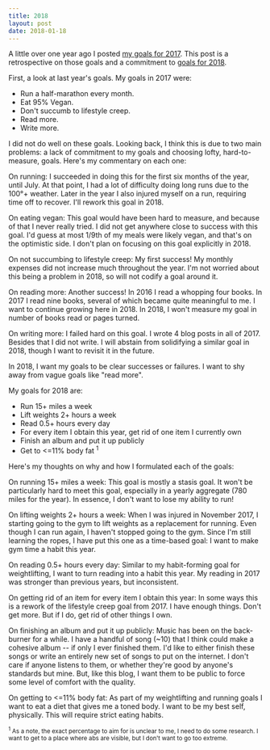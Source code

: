 ```yaml
---
title: 2018
layout: post
date: 2018-01-18
---
```


A little over one year ago I posted [my goals for 2017](/posts/08/). This post is a retrospective on those goals and a commitment to [goals for 2018](#2018).

First, a look at last year's goals. My goals in 2017 were:

- Run a half-marathon every month.
- Eat 95% Vegan.
- Don't succumb to lifestyle creep.
- Read more.
- Write more.

I did not do well on these goals. Looking back, I think this is due to two main problems: a lack of commitment to my goals and choosing lofty, hard-to-measure, goals. Here's my commentary on each one:

On running: I succeeded in doing this for the first six months of the year, until July. At that point, I had a lot of difficulty doing long runs due to the 100&deg;+ weather. Later in the year I also injured myself on a run, requiring time off to recover. I'll rework this goal in 2018.

On eating vegan: This goal would have been hard to measure, and because of that I never really tried. I did not get anywhere close to success with this goal. I'd guess at most 1/9th of my meals were likely vegan, and that's on the optimistic side. I don't plan on focusing on this goal explicitly in 2018.

On not succumbing to lifestyle creep: My first success! My monthly expenses did not increase much throughout the year. I'm not worried about this being a problem in 2018, so will not codify a goal around it.

On reading more: Another success! In 2016 I read a whopping four books. In 2017 I read nine books, several of which became quite meaningful to me. I want to continue growing here in 2018. In 2018, I won't measure my goal in number of books read or pages turned.

On writing more: I failed hard on this goal. I wrote 4 blog posts in all of 2017. Besides that I did not write. I will abstain from solidifying a similar goal in 2018, though I want to revisit it in the future.

<a name="2018">In 2018</a>, I want my goals to be clear successes or failures. I want to shy away from vague goals like "read more".

My goals for 2018 are:

- Run 15+ miles a week
- Lift weights 2+ hours a week
- Read 0.5+ hours every day
- For every item I obtain this year, get rid of one item I currently own
- Finish an album and put it up publicly
- Get to <=11% body fat <sup>1</sup>

Here's my thoughts on why and how I formulated each of the goals:

On running 15+ miles a week: This goal is mostly a stasis goal. It won't be particularly hard to meet this goal, especially in a yearly aggregate (780 miles for the year). In essence, I don't want to lose my ability to run!

On lifting weights 2+ hours a week: When I was injured in November 2017, I starting going to the gym to lift weights as a replacement for running. Even though I can run again, I haven't stopped going to the gym. Since I'm still learning the ropes, I have put this one as a time-based goal: I want to make gym time a habit this year.

On reading 0.5+ hours every day: Similar to my habit-forming goal for weightlifting, I want to turn reading into a habit this year. My reading in 2017 was stronger than previous years, but inconsistent.

On getting rid of an item for every item I obtain this year: In some ways this is a rework of the lifestyle creep goal from 2017. I have enough things. Don't get more. But if I do, get rid of other things I own.

On finishing an album and put it up publicly: Music has been on the back-burner for a while. I have a handful of song (~10) that I think could make a cohesive album -- if only I ever finished them. I'd like to either finish these songs or write an entirely new set of songs to put on the internet. I don't care if anyone listens to them, or whether they're good by anyone's standards but mine. But, like this blog, I want them to be public to force some level of comfort with the quality.

On getting to <=11% body fat: As part of my weightlifting and running goals I want to eat a diet that gives me a toned body. I want to be my best self, physically. This will require strict eating habits.

<small><sup>1</sup> As a note, the exact percentage to aim for is unclear to me, I need to do some research. I want to get to a place where abs are visible, but I don't want to go too extreme.</small>
